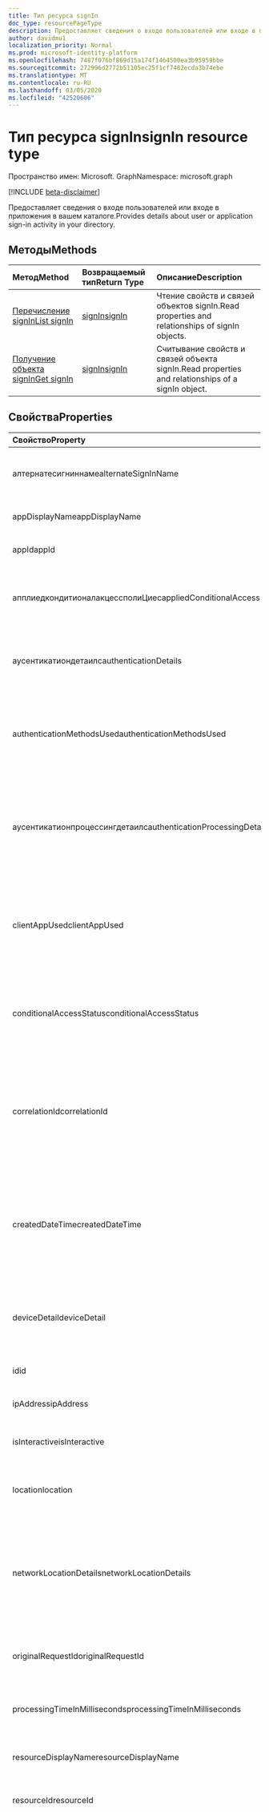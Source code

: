 ```yaml
---
title: Тип ресурса signIn
doc_type: resourcePageType
description: Предоставляет сведения о входе пользователей или входе в приложения в вашем каталоге.
author: davidmu1
localization_priority: Normal
ms.prod: microsoft-identity-platform
ms.openlocfilehash: 7487f076bf869d15a174f1464500ea3b95959bbe
ms.sourcegitcommit: 272996d2772b51105ec25f1cf7482ecda3b74ebe
ms.translationtype: MT
ms.contentlocale: ru-RU
ms.lasthandoff: 03/05/2020
ms.locfileid: "42520606"
---
```

# <a name="signin-resource-type"></a><span data-ttu-id="cf2ee-103">Тип ресурса signIn</span><span class="sxs-lookup"><span data-stu-id="cf2ee-103">signIn resource type</span></span>

<span data-ttu-id="cf2ee-104">Пространство имен: Microsoft. Graph</span><span class="sxs-lookup"><span data-stu-id="cf2ee-104">Namespace: microsoft.graph</span></span>

[!INCLUDE [beta-disclaimer](../../includes/beta-disclaimer.md)]

<span data-ttu-id="cf2ee-105">Предоставляет сведения о входе пользователей или входе в приложения в вашем каталоге.</span><span class="sxs-lookup"><span data-stu-id="cf2ee-105">Provides details about user or application sign-in activity in your directory.</span></span> 

## <a name="methods"></a><span data-ttu-id="cf2ee-106">Методы</span><span class="sxs-lookup"><span data-stu-id="cf2ee-106">Methods</span></span>

| <span data-ttu-id="cf2ee-107">Метод</span><span class="sxs-lookup"><span data-stu-id="cf2ee-107">Method</span></span>           | <span data-ttu-id="cf2ee-108">Возвращаемый тип</span><span class="sxs-lookup"><span data-stu-id="cf2ee-108">Return Type</span></span>    |<span data-ttu-id="cf2ee-109">Описание</span><span class="sxs-lookup"><span data-stu-id="cf2ee-109">Description</span></span>|
|:---------------|:--------|:----------|
|[<span data-ttu-id="cf2ee-110">Перечисление signIn</span><span class="sxs-lookup"><span data-stu-id="cf2ee-110">List signIn</span></span>](../api/signin-list.md) | [<span data-ttu-id="cf2ee-111">signIn</span><span class="sxs-lookup"><span data-stu-id="cf2ee-111">signIn</span></span>](signin.md) |<span data-ttu-id="cf2ee-112">Чтение свойств и связей объектов signIn.</span><span class="sxs-lookup"><span data-stu-id="cf2ee-112">Read properties and relationships of signIn objects.</span></span>|
|[<span data-ttu-id="cf2ee-113">Получение объекта signIn</span><span class="sxs-lookup"><span data-stu-id="cf2ee-113">Get signIn</span></span>](../api/signin-get.md) | [<span data-ttu-id="cf2ee-114">signIn</span><span class="sxs-lookup"><span data-stu-id="cf2ee-114">signIn</span></span>](signin.md) |<span data-ttu-id="cf2ee-115">Считывание свойств и связей объекта signIn.</span><span class="sxs-lookup"><span data-stu-id="cf2ee-115">Read properties and relationships of a signIn object.</span></span>|

## <a name="properties"></a><span data-ttu-id="cf2ee-116">Свойства</span><span class="sxs-lookup"><span data-stu-id="cf2ee-116">Properties</span></span>
| <span data-ttu-id="cf2ee-117">Свойство</span><span class="sxs-lookup"><span data-stu-id="cf2ee-117">Property</span></span>     | <span data-ttu-id="cf2ee-118">Тип</span><span class="sxs-lookup"><span data-stu-id="cf2ee-118">Type</span></span>   |<span data-ttu-id="cf2ee-119">Описание</span><span class="sxs-lookup"><span data-stu-id="cf2ee-119">Description</span></span>|
|:---------------|:--------|:----------|
|<span data-ttu-id="cf2ee-120">алтернатесигниннаме</span><span class="sxs-lookup"><span data-stu-id="cf2ee-120">alternateSignInName</span></span>|<span data-ttu-id="cf2ee-121">String</span><span class="sxs-lookup"><span data-stu-id="cf2ee-121">String</span></span>|<span data-ttu-id="cf2ee-122">Альтернативное удостоверение входа при входе в систему с помощью номера телефона.</span><span class="sxs-lookup"><span data-stu-id="cf2ee-122">The alternate sign-in identity whenever you use phone number to sign-in.</span></span>|
|<span data-ttu-id="cf2ee-123">appDisplayName</span><span class="sxs-lookup"><span data-stu-id="cf2ee-123">appDisplayName</span></span>|<span data-ttu-id="cf2ee-124">String</span><span class="sxs-lookup"><span data-stu-id="cf2ee-124">String</span></span>|<span data-ttu-id="cf2ee-125">Имя приложения отображается на портале Azure.</span><span class="sxs-lookup"><span data-stu-id="cf2ee-125">The application name displayed in the Azure Portal.</span></span>|
|<span data-ttu-id="cf2ee-126">appId</span><span class="sxs-lookup"><span data-stu-id="cf2ee-126">appId</span></span>|<span data-ttu-id="cf2ee-127">String</span><span class="sxs-lookup"><span data-stu-id="cf2ee-127">String</span></span>|<span data-ttu-id="cf2ee-128">Идентификатор приложения в Azure Active Directory.</span><span class="sxs-lookup"><span data-stu-id="cf2ee-128">The application identifier in Azure Active Directory.</span></span>|
|<span data-ttu-id="cf2ee-129">апплиедкондитионалакцессполиЦиес</span><span class="sxs-lookup"><span data-stu-id="cf2ee-129">appliedConditionalAccessPolicies</span></span>|<span data-ttu-id="cf2ee-130">Коллекция [conditionalAccessPolicy](conditionalaccesspolicy.md)</span><span class="sxs-lookup"><span data-stu-id="cf2ee-130">[conditionalAccessPolicy](conditionalaccesspolicy.md) collection</span></span>|<span data-ttu-id="cf2ee-131">Список политик условного доступа, которые вызываются соответствующими действиями при входе.</span><span class="sxs-lookup"><span data-stu-id="cf2ee-131">A list of conditional access policies that are triggered by the corresponding sign-in activity.</span></span>|
|<span data-ttu-id="cf2ee-132">аусентикатиондетаилс</span><span class="sxs-lookup"><span data-stu-id="cf2ee-132">authenticationDetails</span></span>|<span data-ttu-id="cf2ee-133">Коллекция [аусентикатиондетаил](authenticationdetail.md)</span><span class="sxs-lookup"><span data-stu-id="cf2ee-133">[authenticationDetail](authenticationdetail.md) collection</span></span>|<span data-ttu-id="cf2ee-134">Результат попытки проверки подлинности и дополнительные сведения о методе проверки подлинности.</span><span class="sxs-lookup"><span data-stu-id="cf2ee-134">The result of the authentication attempt and additional details on the authentication method.</span></span>|
|<span data-ttu-id="cf2ee-135">authenticationMethodsUsed</span><span class="sxs-lookup"><span data-stu-id="cf2ee-135">authenticationMethodsUsed</span></span>|<span data-ttu-id="cf2ee-136">Коллекция String</span><span class="sxs-lookup"><span data-stu-id="cf2ee-136">String collection</span></span>|<span data-ttu-id="cf2ee-137">Используемые методы проверки подлинности.</span><span class="sxs-lookup"><span data-stu-id="cf2ee-137">The authentication methods used.</span></span> <span data-ttu-id="cf2ee-138">Возможные значения: `SMS`, `Authenticator App`, `App Verification code`, `Password`, `FIDO`, `PTA`, или `PHS`.</span><span class="sxs-lookup"><span data-stu-id="cf2ee-138">Possible values: `SMS`, `Authenticator App`, `App Verification code`, `Password`, `FIDO`, `PTA`, or `PHS`.</span></span>|
|<span data-ttu-id="cf2ee-139">аусентикатионпроцессингдетаилс</span><span class="sxs-lookup"><span data-stu-id="cf2ee-139">authenticationProcessingDetails</span></span>|<span data-ttu-id="cf2ee-140">Коллекция [keyValue](keyvalue.md)</span><span class="sxs-lookup"><span data-stu-id="cf2ee-140">[keyValue](keyvalue.md) collection</span></span>|<span data-ttu-id="cf2ee-141">Дополнительные сведения об обработке проверки подлинности, такие как имя агента в случае ПТА/ФС или Server/ферма, в случае федеративной проверки подлинности.</span><span class="sxs-lookup"><span data-stu-id="cf2ee-141">Additional authentication processing details, such as the agent name in case of PTA/PHS or Server/farm name in case of federated authentication.</span></span>|
|<span data-ttu-id="cf2ee-142">clientAppUsed</span><span class="sxs-lookup"><span data-stu-id="cf2ee-142">clientAppUsed</span></span>|<span data-ttu-id="cf2ee-143">String</span><span class="sxs-lookup"><span data-stu-id="cf2ee-143">String</span></span>|<span data-ttu-id="cf2ee-144">Устаревший клиент, используемый для входных действий.</span><span class="sxs-lookup"><span data-stu-id="cf2ee-144">The legacy client used for sign-in activity.</span></span> <span data-ttu-id="cf2ee-145">Например, браузер, Exchange Active Sync, современные клиенты, IMAP, MAPI, SMTP или POP.</span><span class="sxs-lookup"><span data-stu-id="cf2ee-145">For example, Browser, Exchange Active Sync,Modern clients, IMAP, MAPI, SMTP, or POP.</span></span>|
|<span data-ttu-id="cf2ee-146">conditionalAccessStatus</span><span class="sxs-lookup"><span data-stu-id="cf2ee-146">conditionalAccessStatus</span></span>|<span data-ttu-id="cf2ee-147">string</span><span class="sxs-lookup"><span data-stu-id="cf2ee-147">string</span></span>| <span data-ttu-id="cf2ee-148">Состояние политики условного доступа, инициированной.</span><span class="sxs-lookup"><span data-stu-id="cf2ee-148">The status of the conditional access policy triggered.</span></span> <span data-ttu-id="cf2ee-149">Возможные значения: `success`, `failure`, `notApplied`, или `unknownFutureValue`.</span><span class="sxs-lookup"><span data-stu-id="cf2ee-149">Possible values: `success`, `failure`, `notApplied`, or `unknownFutureValue`.</span></span>|
|<span data-ttu-id="cf2ee-150">correlationId</span><span class="sxs-lookup"><span data-stu-id="cf2ee-150">correlationId</span></span>|<span data-ttu-id="cf2ee-151">String</span><span class="sxs-lookup"><span data-stu-id="cf2ee-151">String</span></span>|<span data-ttu-id="cf2ee-152">Идентификатор, который отправляется клиентом при запуске входа.</span><span class="sxs-lookup"><span data-stu-id="cf2ee-152">The identifier that's sent from the client when sign-in is initiated.</span></span> <span data-ttu-id="cf2ee-153">Используется для устранения неполадок с соответствующими действиями при входе в службу поддержки.</span><span class="sxs-lookup"><span data-stu-id="cf2ee-153">This is used for troubleshooting the corresponding sign-in activity when calling for support.</span></span>|
|<span data-ttu-id="cf2ee-154">createdDateTime</span><span class="sxs-lookup"><span data-stu-id="cf2ee-154">createdDateTime</span></span>|<span data-ttu-id="cf2ee-155">DateTimeOffset</span><span class="sxs-lookup"><span data-stu-id="cf2ee-155">DateTimeOffset</span></span>|<span data-ttu-id="cf2ee-156">Дата и время инициирования входа.</span><span class="sxs-lookup"><span data-stu-id="cf2ee-156">The date and time the sign-in was initiated.</span></span> <span data-ttu-id="cf2ee-157">Тип Timestamp всегда представлен в формате времени UTC.</span><span class="sxs-lookup"><span data-stu-id="cf2ee-157">The Timestamp type is always in UTC time.</span></span> <span data-ttu-id="cf2ee-158">Например, значение полуночи 1 января 2014 г. в формате UTC выглядит так: `'2014-01-01T00:00:00Z'`.</span><span class="sxs-lookup"><span data-stu-id="cf2ee-158">For example, midnight UTC on Jan 1, 2014 would look like this: `'2014-01-01T00:00:00Z'`.</span></span>|
|<span data-ttu-id="cf2ee-159">deviceDetail</span><span class="sxs-lookup"><span data-stu-id="cf2ee-159">deviceDetail</span></span>|[<span data-ttu-id="cf2ee-160">deviceDetail</span><span class="sxs-lookup"><span data-stu-id="cf2ee-160">deviceDetail</span></span>](devicedetail.md)|<span data-ttu-id="cf2ee-161">Сведения об устройстве, с которого произошел вход.</span><span class="sxs-lookup"><span data-stu-id="cf2ee-161">The device information from where the sign-in occurred.</span></span> <span data-ttu-id="cf2ee-162">Включает такие сведения, как deviceId, OS и Browser.</span><span class="sxs-lookup"><span data-stu-id="cf2ee-162">Includes information such as deviceId, OS, and browser.</span></span> |
|<span data-ttu-id="cf2ee-163">id</span><span class="sxs-lookup"><span data-stu-id="cf2ee-163">id</span></span>|<span data-ttu-id="cf2ee-164">Строка</span><span class="sxs-lookup"><span data-stu-id="cf2ee-164">String</span></span>|<span data-ttu-id="cf2ee-165">Идентификатор, представляющий действие по входу.</span><span class="sxs-lookup"><span data-stu-id="cf2ee-165">The identifier representing the sign-in activity.</span></span>|
|<span data-ttu-id="cf2ee-166">ipAddress</span><span class="sxs-lookup"><span data-stu-id="cf2ee-166">ipAddress</span></span>|<span data-ttu-id="cf2ee-167">String</span><span class="sxs-lookup"><span data-stu-id="cf2ee-167">String</span></span>|<span data-ttu-id="cf2ee-168">IP-адрес клиента, с которого произошел вход.</span><span class="sxs-lookup"><span data-stu-id="cf2ee-168">The IP address of the client from where the sign-in occurred.</span></span>|
|<span data-ttu-id="cf2ee-169">isInteractive</span><span class="sxs-lookup"><span data-stu-id="cf2ee-169">isInteractive</span></span>|<span data-ttu-id="cf2ee-170">Boolean</span><span class="sxs-lookup"><span data-stu-id="cf2ee-170">Boolean</span></span>|<span data-ttu-id="cf2ee-171">Указывает, является ли вход в систему интерактивным или нет.</span><span class="sxs-lookup"><span data-stu-id="cf2ee-171">Indicates whether a sign-in is interactive or not.</span></span>|
|<span data-ttu-id="cf2ee-172">location</span><span class="sxs-lookup"><span data-stu-id="cf2ee-172">location</span></span>|[<span data-ttu-id="cf2ee-173">signInLocation</span><span class="sxs-lookup"><span data-stu-id="cf2ee-173">signInLocation</span></span>](signinlocation.md)|<span data-ttu-id="cf2ee-174">Код города, штата и 2 буквенного кода страны, из которого произошла вход.</span><span class="sxs-lookup"><span data-stu-id="cf2ee-174">The city, state, and 2 letter country code from where the sign-in occurred.</span></span>|
|<span data-ttu-id="cf2ee-175">networkLocationDetails</span><span class="sxs-lookup"><span data-stu-id="cf2ee-175">networkLocationDetails</span></span>|<span data-ttu-id="cf2ee-176">Коллекция [networkLocationDetail](networklocationdetail.md)</span><span class="sxs-lookup"><span data-stu-id="cf2ee-176">[networkLocationDetail](networklocationdetail.md) collection</span></span>|<span data-ttu-id="cf2ee-177">Сведения о сетевом расположении, такие как IP-адрес, расположение входа, тип используемой сети и ее имена.</span><span class="sxs-lookup"><span data-stu-id="cf2ee-177">The network location details, such as IP address, location of the sign-in, the type of network used, and its names.</span></span> <span data-ttu-id="cf2ee-178">Возможные значения: `Named Netowrk`, `Extranet`, `Intranet`, или `Trusted Network`.</span><span class="sxs-lookup"><span data-stu-id="cf2ee-178">Possible values: `Named Netowrk`, `Extranet`, `Intranet`, or `Trusted Network`.</span></span>|
|<span data-ttu-id="cf2ee-179">originalRequestId</span><span class="sxs-lookup"><span data-stu-id="cf2ee-179">originalRequestId</span></span>|<span data-ttu-id="cf2ee-180">String</span><span class="sxs-lookup"><span data-stu-id="cf2ee-180">String</span></span>|<span data-ttu-id="cf2ee-181">Идентификатор запроса первого запроса в последовательности проверки подлинности.</span><span class="sxs-lookup"><span data-stu-id="cf2ee-181">The request identifier of the first request in the authentication sequence.</span></span>|
|<span data-ttu-id="cf2ee-182">processingTimeInMilliseconds</span><span class="sxs-lookup"><span data-stu-id="cf2ee-182">processingTimeInMilliseconds</span></span>|<span data-ttu-id="cf2ee-183">Int</span><span class="sxs-lookup"><span data-stu-id="cf2ee-183">Int</span></span>|<span data-ttu-id="cf2ee-184">Время обработки запроса в миллисекундах в службе маркеров безопасности (в миллисекундах).</span><span class="sxs-lookup"><span data-stu-id="cf2ee-184">The request processing time in milliseconds in AD STS.</span></span>|
|<span data-ttu-id="cf2ee-185">resourceDisplayName</span><span class="sxs-lookup"><span data-stu-id="cf2ee-185">resourceDisplayName</span></span>|<span data-ttu-id="cf2ee-186">String</span><span class="sxs-lookup"><span data-stu-id="cf2ee-186">String</span></span>|<span data-ttu-id="cf2ee-187">Имя ресурса, в который пользователь выполнил вход.</span><span class="sxs-lookup"><span data-stu-id="cf2ee-187">The name of the resource that the user signed in to.</span></span>|
|<span data-ttu-id="cf2ee-188">resourceId</span><span class="sxs-lookup"><span data-stu-id="cf2ee-188">resourceId</span></span>|<span data-ttu-id="cf2ee-189">String</span><span class="sxs-lookup"><span data-stu-id="cf2ee-189">String</span></span>|<span data-ttu-id="cf2ee-190">Идентификатор ресурса, в который пользователь выполнил вход.</span><span class="sxs-lookup"><span data-stu-id="cf2ee-190">The identifier of the resource that the user signed in to.</span></span>|
|<span data-ttu-id="cf2ee-191">riskDetail</span><span class="sxs-lookup"><span data-stu-id="cf2ee-191">riskDetail</span></span>|`riskDetail`|<span data-ttu-id="cf2ee-192">Причина определенного состояния опасного пользователя, входа в систему или события риска.</span><span class="sxs-lookup"><span data-stu-id="cf2ee-192">The reason behind a specific state of a risky user, sign-in, or a risk event.</span></span> <span data-ttu-id="cf2ee-193">Возможные значения: `none`, `adminGeneratedTemporaryPassword`, `userPerformedSecuredPasswordChange`, `userPerformedSecuredPasswordReset` `adminConfirmedSigninSafe`,, `aiConfirmedSigninSafe`, `userPassedMFADrivenByRiskBasedPolicy`, `adminDismissedAllRiskForUser` `adminConfirmedSigninCompromised`, или `unknownFutureValue`.</span><span class="sxs-lookup"><span data-stu-id="cf2ee-193">Possible values: `none`, `adminGeneratedTemporaryPassword`, `userPerformedSecuredPasswordChange`, `userPerformedSecuredPasswordReset`, `adminConfirmedSigninSafe`, `aiConfirmedSigninSafe`, `userPassedMFADrivenByRiskBasedPolicy`, `adminDismissedAllRiskForUser`, `adminConfirmedSigninCompromised`, or `unknownFutureValue`.</span></span> <span data-ttu-id="cf2ee-194">Значение `none` означает, что действия для пользователя или входа пока не выполнялись.</span><span class="sxs-lookup"><span data-stu-id="cf2ee-194">The value `none` means that no action has been performed on the user or sign-in so far.</span></span> <span data-ttu-id="cf2ee-195">**Примечание.** Сведения для этого свойства доступны только для пользователей Azure AD Premium P2.</span><span class="sxs-lookup"><span data-stu-id="cf2ee-195">**Note:** Details for this property are only available for Azure AD Premium P2 customers.</span></span> <span data-ttu-id="cf2ee-196">Возвращаются `hidden`все остальные клиенты.</span><span class="sxs-lookup"><span data-stu-id="cf2ee-196">All other customers are returned `hidden`.</span></span>|
|<span data-ttu-id="cf2ee-197">riskEventTypes</span><span class="sxs-lookup"><span data-stu-id="cf2ee-197">riskEventTypes</span></span>|<span data-ttu-id="cf2ee-198">Коллекция `riskEventType`</span><span class="sxs-lookup"><span data-stu-id="cf2ee-198">`riskEventType` collection</span></span>|<span data-ttu-id="cf2ee-199">Список типов событий риска, связанных с входом.</span><span class="sxs-lookup"><span data-stu-id="cf2ee-199">The list of risk event types associated with the sign-in.</span></span> <span data-ttu-id="cf2ee-200">Возможные значения: `unlikelyTravel`, `anonymizedIPAddress`, `maliciousIPAddress`, `unfamiliarFeatures` `malwareInfectedIPAddress`,, `suspiciousIPAddress`, `leakedCredentials`, `investigationsThreatIntelligence` `generic`, или `unknownFutureValue`.</span><span class="sxs-lookup"><span data-stu-id="cf2ee-200">Possible values: `unlikelyTravel`, `anonymizedIPAddress`, `maliciousIPAddress`, `unfamiliarFeatures`, `malwareInfectedIPAddress`, `suspiciousIPAddress`, `leakedCredentials`, `investigationsThreatIntelligence`,  `generic`, or `unknownFutureValue`.</span></span>|
|<span data-ttu-id="cf2ee-201">riskLevelAggregated</span><span class="sxs-lookup"><span data-stu-id="cf2ee-201">riskLevelAggregated</span></span>|`riskLevel`|<span data-ttu-id="cf2ee-202">Сводный уровень риска.</span><span class="sxs-lookup"><span data-stu-id="cf2ee-202">The aggregated risk level.</span></span> <span data-ttu-id="cf2ee-203">Возможные значения: `none`, `low`, `medium`, `high`, `hidden`, или `unknownFutureValue`.</span><span class="sxs-lookup"><span data-stu-id="cf2ee-203">Possible values: `none`, `low`, `medium`, `high`, `hidden`, or `unknownFutureValue`.</span></span> <span data-ttu-id="cf2ee-204">Значение `hidden` означает, что пользователь или вход не разрешены в службе защиты идентификации Azure AD.</span><span class="sxs-lookup"><span data-stu-id="cf2ee-204">The value `hidden` means the user or sign-in was not enabled for Azure AD Identity Protection.</span></span> <span data-ttu-id="cf2ee-205">**Примечание.** Сведения для этого свойства доступны только для пользователей Azure AD Premium P2.</span><span class="sxs-lookup"><span data-stu-id="cf2ee-205">**Note:** Details for this property are only available for Azure AD Premium P2 customers.</span></span> <span data-ttu-id="cf2ee-206">Возвращаются `hidden`все остальные клиенты.</span><span class="sxs-lookup"><span data-stu-id="cf2ee-206">All other customers are returned `hidden`.</span></span>|
|<span data-ttu-id="cf2ee-207">riskLevelDuringSignIn</span><span class="sxs-lookup"><span data-stu-id="cf2ee-207">riskLevelDuringSignIn</span></span>|`riskLevel`|<span data-ttu-id="cf2ee-208">Уровень риска во время входа.</span><span class="sxs-lookup"><span data-stu-id="cf2ee-208">The risk level during sign-in.</span></span> <span data-ttu-id="cf2ee-209">Возможные значения: `none`, `low`, `medium`, `high`, `hidden`, или `unknownFutureValue`.</span><span class="sxs-lookup"><span data-stu-id="cf2ee-209">Possible values: `none`, `low`, `medium`, `high`, `hidden`, or `unknownFutureValue`.</span></span> <span data-ttu-id="cf2ee-210">Значение `hidden` означает, что пользователь или вход не разрешены в службе защиты идентификации Azure AD.</span><span class="sxs-lookup"><span data-stu-id="cf2ee-210">The value `hidden` means the user or sign-in was not enabled for Azure AD Identity Protection.</span></span> <span data-ttu-id="cf2ee-211">**Примечание.** Сведения для этого свойства доступны только для пользователей Azure AD Premium P2.</span><span class="sxs-lookup"><span data-stu-id="cf2ee-211">**Note:** Details for this property are only available for Azure AD Premium P2 customers.</span></span> <span data-ttu-id="cf2ee-212">Возвращаются `hidden`все остальные клиенты.</span><span class="sxs-lookup"><span data-stu-id="cf2ee-212">All other customers are returned `hidden`.</span></span>|
|<span data-ttu-id="cf2ee-213">riskState</span><span class="sxs-lookup"><span data-stu-id="cf2ee-213">riskState</span></span>|`riskState`|<span data-ttu-id="cf2ee-214">Состояние риска рискованного пользователя, входа в систему или события риска.</span><span class="sxs-lookup"><span data-stu-id="cf2ee-214">The risk state of a risky user, sign-in, or a risk event.</span></span> <span data-ttu-id="cf2ee-215">Возможные значения: `none`, `confirmedSafe`, `remediated`, `dismissed`, `atRisk`, `confirmedCompromised`, или `unknownFutureValue`.</span><span class="sxs-lookup"><span data-stu-id="cf2ee-215">Possible values: `none`, `confirmedSafe`, `remediated`, `dismissed`, `atRisk`, `confirmedCompromised`, or `unknownFutureValue`.</span></span>|
|<span data-ttu-id="cf2ee-216">сервицепринЦипалид</span><span class="sxs-lookup"><span data-stu-id="cf2ee-216">servicePrincipalId</span></span>|<span data-ttu-id="cf2ee-217">String</span><span class="sxs-lookup"><span data-stu-id="cf2ee-217">String</span></span>|<span data-ttu-id="cf2ee-218">Идентификатор приложения, используемый для входа в систему.</span><span class="sxs-lookup"><span data-stu-id="cf2ee-218">The application identifier used for sign-in.</span></span> <span data-ttu-id="cf2ee-219">Это поле заполняется при входе с использованием приложения.</span><span class="sxs-lookup"><span data-stu-id="cf2ee-219">This field is populated when you are signing in using an application.</span></span>|
|<span data-ttu-id="cf2ee-220">servicePrincipalName</span><span class="sxs-lookup"><span data-stu-id="cf2ee-220">servicePrincipalName</span></span>|<span data-ttu-id="cf2ee-221">String</span><span class="sxs-lookup"><span data-stu-id="cf2ee-221">String</span></span>|<span data-ttu-id="cf2ee-222">Имя приложения, используемое для входа в систему.</span><span class="sxs-lookup"><span data-stu-id="cf2ee-222">The application name used for sign-in.</span></span> <span data-ttu-id="cf2ee-223">Это поле заполняется при входе с использованием приложения.</span><span class="sxs-lookup"><span data-stu-id="cf2ee-223">This field is populated when you are signing in using an application.</span></span>|
|<span data-ttu-id="cf2ee-224">status</span><span class="sxs-lookup"><span data-stu-id="cf2ee-224">status</span></span>|[<span data-ttu-id="cf2ee-225">signInStatus</span><span class="sxs-lookup"><span data-stu-id="cf2ee-225">signInStatus</span></span>](signinstatus.md)|<span data-ttu-id="cf2ee-226">Состояние входа.</span><span class="sxs-lookup"><span data-stu-id="cf2ee-226">The sign-in status.</span></span> <span data-ttu-id="cf2ee-227">Возможные значения: `Success` или `Failure`.</span><span class="sxs-lookup"><span data-stu-id="cf2ee-227">Possible values: `Success` or `Failure`.</span></span>|
|<span data-ttu-id="cf2ee-228">tokenIssuerName</span><span class="sxs-lookup"><span data-stu-id="cf2ee-228">tokenIssuerName</span></span>|<span data-ttu-id="cf2ee-229">String</span><span class="sxs-lookup"><span data-stu-id="cf2ee-229">String</span></span>|<span data-ttu-id="cf2ee-230">Имя поставщика удостоверений.</span><span class="sxs-lookup"><span data-stu-id="cf2ee-230">The name of the identity provider.</span></span> <span data-ttu-id="cf2ee-231">Например, `sts.microsoft.com`.</span><span class="sxs-lookup"><span data-stu-id="cf2ee-231">For example, `sts.microsoft.com`.</span></span>|
|<span data-ttu-id="cf2ee-232">tokenIssuerType</span><span class="sxs-lookup"><span data-stu-id="cf2ee-232">tokenIssuerType</span></span>|<span data-ttu-id="cf2ee-233">String</span><span class="sxs-lookup"><span data-stu-id="cf2ee-233">String</span></span>|<span data-ttu-id="cf2ee-234">Тип поставщика удостоверений.</span><span class="sxs-lookup"><span data-stu-id="cf2ee-234">The type of identity provider.</span></span> <span data-ttu-id="cf2ee-235">Возможные значения: `AzureAD`, `ADFederationServices`, или `UnknownFutureValue`.</span><span class="sxs-lookup"><span data-stu-id="cf2ee-235">Possible values: `AzureAD`, `ADFederationServices`, or `UnknownFutureValue`.</span></span>|
|<span data-ttu-id="cf2ee-236">userAgent</span><span class="sxs-lookup"><span data-stu-id="cf2ee-236">userAgent</span></span>|<span data-ttu-id="cf2ee-237">String</span><span class="sxs-lookup"><span data-stu-id="cf2ee-237">String</span></span>|<span data-ttu-id="cf2ee-238">Сведения о агенте пользователя, связанные с входом.</span><span class="sxs-lookup"><span data-stu-id="cf2ee-238">The user agent information related to sign-in.</span></span>|
|<span data-ttu-id="cf2ee-239">userDisplayName</span><span class="sxs-lookup"><span data-stu-id="cf2ee-239">userDisplayName</span></span>|<span data-ttu-id="cf2ee-240">String</span><span class="sxs-lookup"><span data-stu-id="cf2ee-240">String</span></span>|<span data-ttu-id="cf2ee-241">Отображаемое имя пользователя.</span><span class="sxs-lookup"><span data-stu-id="cf2ee-241">The display name of the user.</span></span>|
|<span data-ttu-id="cf2ee-242">userId</span><span class="sxs-lookup"><span data-stu-id="cf2ee-242">userId</span></span>|<span data-ttu-id="cf2ee-243">String</span><span class="sxs-lookup"><span data-stu-id="cf2ee-243">String</span></span>|<span data-ttu-id="cf2ee-244">Идентификатор пользователя.</span><span class="sxs-lookup"><span data-stu-id="cf2ee-244">The identifier of the user.</span></span>|
|<span data-ttu-id="cf2ee-245">userPrincipalName</span><span class="sxs-lookup"><span data-stu-id="cf2ee-245">userPrincipalName</span></span>|<span data-ttu-id="cf2ee-246">Строка</span><span class="sxs-lookup"><span data-stu-id="cf2ee-246">String</span></span>|<span data-ttu-id="cf2ee-247">Имя участника-пользователя.</span><span class="sxs-lookup"><span data-stu-id="cf2ee-247">The UPN of the user.</span></span>|

## <a name="relationships"></a><span data-ttu-id="cf2ee-248">Связи</span><span class="sxs-lookup"><span data-stu-id="cf2ee-248">Relationships</span></span>
<span data-ttu-id="cf2ee-249">Нет</span><span class="sxs-lookup"><span data-stu-id="cf2ee-249">None</span></span>


## <a name="json-representation"></a><span data-ttu-id="cf2ee-250">Представление JSON</span><span class="sxs-lookup"><span data-stu-id="cf2ee-250">JSON representation</span></span>

<span data-ttu-id="cf2ee-251">Ниже представлено описание ресурса в формате JSON.</span><span class="sxs-lookup"><span data-stu-id="cf2ee-251">Here is a JSON representation of the resource.</span></span>

<!-- {
  "blockType": "resource",
  "optionalProperties": [

  ],
  "@odata.type": "microsoft.graph.signIn"
}-->

```json
{
  "alternateSignInName": "String",
  "appDisplayName": "String",
  "appId": "String",
  "appliedConditionalAccessPolicies": [{"@odata.type": "microsoft.graph.appliedConditionalAccessPolicy"}],
  "authenticationDetails": [{"@odata.type": "microsoft.graph.authenticationDetail"}],
  "authenticationMethodsUsed": ["String"],
  "authenticationProcessingDetails": [{"@odata.type": "microsoft.graph.keyValue"}],
  "clientAppUsed": "String",
  "conditionalAccessStatus": "string",
  "correlationId": "String",
  "createdDateTime": "String (timestamp)",
  "deviceDetail": {"@odata.type": "microsoft.graph.deviceDetail"},
  "id": "String (identifier)",
  "ipAddress": "String",
  "isInteractive": true,
  "location": {"@odata.type": "microsoft.graph.signInLocation"},
  "mfaDetail": {"@odata.type": "microsoft.graph.mfaDetail"},
  "networkLocationDetails": [{"@odata.type": "microsoft.graph.networkLocationDetail"}],
  "originalRequestId": "String",
  "processingTimeInMilliseconds": 1024,
  "resourceDisplayName": "String",
  "resourceId": "String",
  "riskDetail": "string",
  "riskEventTypes": ["string"],
  "riskLevelAggregated": "string",
  "riskLevelDuringSignIn": "string",
  "riskState": "string",
  "servicePrincipalId": "String",
  "servicePrincipalName": "String",
  "status": {"@odata.type": "microsoft.graph.signInStatus"},
  "tokenIssuerName": "String",
  "tokenIssuerType": "string",
  "userAgent": "String",
  "userDisplayName": "String",
  "userId": "String",
  "userPrincipalName": "String"
}
```

<!-- uuid: 8fcb5dbc-d5aa-4681-8e31-b001d5168d79
2015-10-25 14:57:30 UTC -->
<!-- {
  "type": "#page.annotation",
  "description": "signIn resource",
  "keywords": "",
  "section": "documentation",
  "tocPath": ""
}-->

